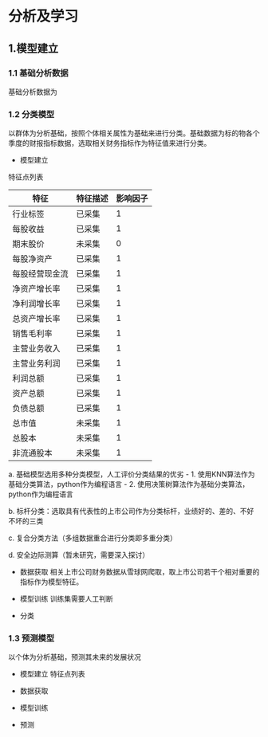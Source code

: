 # 分析及学习

## 1.模型建立

### 1.1 基础分析数据
基础分析数据为

### 1.2 分类模型
以群体为分析基础，按照个体相关属性为基础来进行分类。基础数据为标的物各个季度的财报指标数据，选取相关财务指标作为特征值来进行分类。

- 模型建立

特征点列表

|特征|特征描述|影响因子|
|----|--------|-----|
|行业标签|已采集| 1|
|每股收益|已采集| 1|
|期末股价|未采集| 0|
|每股净资产|已采集| 1|
|每股经营现金流|已采集| 1|
|净资产增长率|已采集| 1|
|净利润增长率|已采集| 1|
|总资产增长率|已采集| 1|
|销售毛利率|已采集| 1|
|主营业务收入|已采集| 1|
|主营业务利润|已采集| 1|
|利润总额|已采集| 1|
|资产总额|已采集| 1|
|负债总额|已采集| 1|
|总市值|未采集|1|
|总股本|未采集|1|
|非流通股本|未采集|1|

a. 基础模型选用多种分类模型，人工评价分类结果的优劣
    - 1. 使用KNN算法作为基础分类算法，python作为编程语言
    - 2. 使用决策树算法作为基础分类算法，python作为编程语言

b. 标杆分类：选取具有代表性的上市公司作为分类标杆，业绩好的、差的、不好不坏的三类

c. 复合分类方法（多组数据重合进行分类即多重分类）

d. 安全边际测算（暂未研究，需要深入探讨）

- 数据获取
相关上市公司财务数据从雪球网爬取，取上市公司若干个相对重要的指标作为模型特征。

- 模型训练
训练集需要人工判断

- 分类

### 1.3 预测模型
以个体为分析基础，预测其未来的发展状况

- 模型建立
特征点列表


- 数据获取


- 模型训练

- 预测